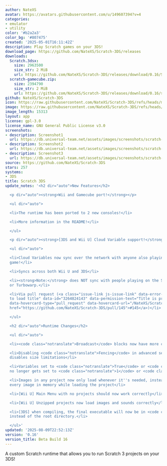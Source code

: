 ```yaml
---
author: NateXS
avatar: https://avatars.githubusercontent.com/u/149607394?v=4
categories:
- emulator
- utility
color: '#b2a2a3'
color_bg: '#807475'
created: '2025-05-01T16:11:42Z'
description: Play Scratch games on your 3DS!
download_page: https://github.com/NateXS/Scratch-3DS/releases
downloads:
  Scratch.3dsx:
    size: 2963500
    size_str: 2 MiB
    url: https://github.com/NateXS/Scratch-3DS/releases/download/0.16/Scratch.3dsx
  scratch-gamecube.zip:
    size: 2394790
    size_str: 2 MiB
    url: https://github.com/NateXS/Scratch-3DS/releases/download/0.16/scratch-gamecube.zip
github: NateXS/Scratch-3DS
icon: https://raw.githubusercontent.com/NateXS/Scratch-3DS/refs/heads/main/gfx/icon.png
image: https://raw.githubusercontent.com/NateXS/Scratch-3DS/refs/heads/main/gfx/logo.png
image_length: 15313
layout: app
license: gpl-3.0
license_name: GNU General Public License v3.0
screenshots:
- description: Screenshot1
  url: https://db.universal-team.net/assets/images/screenshots/scratch-3ds/screenshot1.png
- description: Screenshot2
  url: https://db.universal-team.net/assets/images/screenshots/scratch-3ds/screenshot2.png
- description: Screenshot3
  url: https://db.universal-team.net/assets/images/screenshots/scratch-3ds/screenshot3.png
source: https://github.com/NateXS/Scratch-3DS
stars: 257
systems:
- 3DS
title: Scratch 3DS
update_notes: '<h2 dir="auto">New Features</h2>

  <p dir="auto"><strong>Wii and Gamecube port!</strong></p>

  <ul dir="auto">

  <li>The runtime has been ported to 2 new consoles!</li>

  <li>More information in the README!</li>

  </ul>

  <p dir="auto"><strong>[3DS and Wii U] Cloud Variable support!</strong></p>

  <ul dir="auto">

  <li>Cloud Variables now sync over the network with anyone also playing the same
  game!</li>

  <li>Syncs across both Wii U and 3DS</li>

  <li><strong>Note:</strong> does NOT sync with people playing on the Scratch website
  or Turbowarp.</li>

  <li>Via pull request (<a class="issue-link js-issue-link" data-error-text="Failed
  to load title" data-id="3264824143" data-permission-text="Title is private" data-url="https://github.com/NateXS/Scratch-3DS/issues/145"
  data-hovercard-type="pull_request" data-hovercard-url="/NateXS/Scratch-3DS/pull/145/hovercard"
  href="https://github.com/NateXS/Scratch-3DS/pull/145">#145</a>)</li>

  </ul>

  <h2 dir="auto">Runtime Changes</h2>

  <ul dir="auto">

  <li><code class="notranslate">Broadcast</code> blocks now have more consistent behavior</li>

  <li>Disabling <code class="notranslate">Fencing</code> in advanced settings now
  disables size limitations</li>

  <li>Variables set to <code class="notranslate">True</code> or <code class="notranslate">False</code>
  no longer gets set to <code class="notranslate">1</code> or <code class="notranslate">0</code></li>

  <li>Images in any project now only load whenever it''s needed, instead of loading
  every image in memory while loading the project</li>

  <li>[Wii U] Main Menu with no projects should now work correctly</li>

  <li>[Wii U] Unzipped projects now load images and sounds correctly</li>

  <li>[3DS] when compiling, the final executable will now be in <code class="notranslate">build/3ds/</code>
  instead of the root directory.</li>

  </ul>'
updated: '2025-08-09T22:52:13Z'
version: '0.16'
version_title: Beta Build 16
---
```

A custom Scratch runtime that allows you to run Scratch 3 projects on your 3DS!